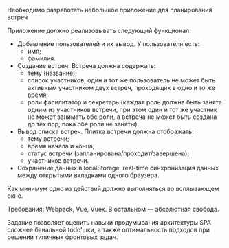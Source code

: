 Необходимо разработать небольшое приложение для планирования встреч

Приложение должно реализовывать следующий функционал:
* Добавление пользователей и их вывод. У пользователя есть:
    * имя;
    * фамилия.
* Создание встреч. Встреча должна содержать:
    * тему (название);
    * список участников, один и тот же пользователь не может быть активным участником двух встреч, проходящих в одно и то же время;
    * роли фасилитатор и секретарь (каждая роль должна быть занята одним из участников встречи, при этом один и тот же участник не может занимать обе роли, а встреча не может быть создана до тех пор, пока обе роли не заняты).
* Вывод списка встреч. Плитка встречи должна отображать:
    * тему встречи;
    * время начала и конца;
    * статус встречи (запланирована/проходит/завершена);
    * участников встречи.
* Сохранение данных в localStorage, real-time синхронизация данных между открытыми вкладками одного браузера.

Как минимум одно из действий должно выполняться во всплывающем окне.

Требования: Webpack, Vue, Vuex. В остальном — абсолютная свобода.

Задание позволяет оценить навыки продумывания архитектуры SPA сложнее банальной todo'шки, а также оптимальность подходов при решении типичных фронтовых задач.
